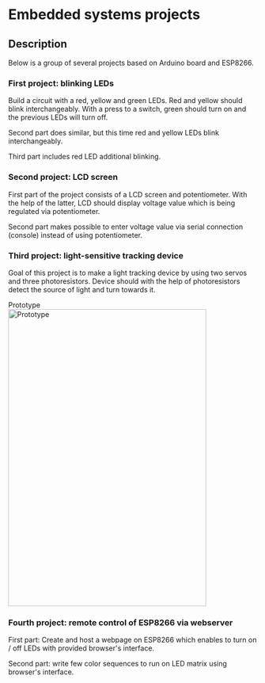 # Embedded systems projects

## Description

Below is a group of several projects based on Arduino board and ESP8266.

### First project: blinking LEDs

Build a circuit with a red, yellow and green LEDs. Red and yellow should blink
interchangeably. With a press to a switch, green should turn on and the previous
LEDs will turn off.

Second part does similar, but this time red and yellow LEDs blink interchangeably.

Third part includes red LED additional blinking.

### Second project: LCD screen

First part of the project consists of a LCD screen and potentiometer. With the
help of the latter, LCD should display voltage value which is being regulated
via potentiometer.

Second part makes possible to enter voltage value via serial connection (console)
instead of using potentiometer.

### Third project: light-sensitive tracking device

Goal of this project is to make a light tracking device by using two servos and
three photoresistors. Device should with the help of photoresistors detect the
source of light and turn towards it.

Prototype
<br>
<img src="./light-tracking-device/prototype.png" alt="Prototype" width="400" height="600">

### Fourth project: remote control of ESP8266 via webserver

First part: Create and host a webpage on ESP8266 which enables to turn on / off
LEDs with provided browser's interface.

Second part: write few color sequences to run on LED matrix using browser's
interface.

